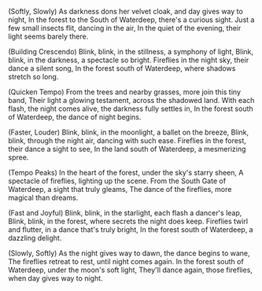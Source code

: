 (Softly, Slowly)
As darkness dons her velvet cloak, and day gives way to night,
In the forest to the South of Waterdeep, there's a curious sight.
Just a few small insects flit, dancing in the air,
In the quiet of the evening, their light seems barely there.

(Building Crescendo)
Blink, blink, in the stillness, a symphony of light,
Blink, blink, in the darkness, a spectacle so bright.
Fireflies in the night sky, their dance a silent song,
In the forest south of Waterdeep, where shadows stretch so long.

(Quicken Tempo)
From the trees and nearby grasses, more join this tiny band,
Their light a glowing testament, across the shadowed land.
With each flash, the night comes alive, the darkness fully settles in,
In the forest south of Waterdeep, the dance of night begins.

(Faster, Louder)
Blink, blink, in the moonlight, a ballet on the breeze,
Blink, blink, through the night air, dancing with such ease.
Fireflies in the forest, their dance a sight to see,
In the land south of Waterdeep, a mesmerizing spree.

(Tempo Peaks)
In the heart of the forest, under the sky's starry sheen,
A spectacle of fireflies, lighting up the scene.
From the South Gate of Waterdeep, a sight that truly gleams,
The dance of the fireflies, more magical than dreams.

(Fast and Joyful)
Blink, blink, in the starlight, each flash a dancer's leap,
Blink, blink, in the forest, where secrets the night does keep.
Fireflies twirl and flutter, in a dance that's truly bright,
In the forest south of Waterdeep, a dazzling delight.

(Slowly, Softly)
As the night gives way to dawn, the dance begins to wane,
The fireflies retreat to rest, until night comes again.
In the forest south of Waterdeep, under the moon's soft light,
They'll dance again, those fireflies, when day gives way to night.
